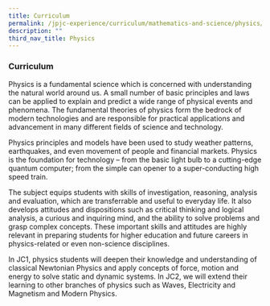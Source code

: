 ```yaml
---
title: Curriculum
permalink: /jpjc-experience/curriculum/mathematics-and-science/physics/curriculum/
description: ""
third_nav_title: Physics
---
```

### **Curriculum**
Physics is a fundamental science which is concerned with understanding the natural world around us. A small number of basic principles and laws can be applied to explain and predict a wide range of physical events and phenomena. The fundamental theories of physics form the bedrock of modern technologies and are responsible for practical applications and advancement in many different fields of science and technology.

Physics principles and models have been used to study weather patterns, earthquakes, and even movement of people and financial markets. Physics is the foundation for technology – from the basic light bulb to a cutting-edge quantum computer; from the simple can opener to a super-conducting high speed train.

The subject equips students with skills of investigation, reasoning, analysis and evaluation, which are transferrable and useful to everyday life. It also develops attitudes and dispositions such as critical thinking and logical analysis, a curious and inquiring mind, and the ability to solve problems and grasp complex concepts. These important skills and attitudes are highly relevant in preparing students for higher education and future careers in physics-related or even non-science disciplines.

In JC1, physics students will deepen their knowledge and understanding of classical Newtonian Physics and apply concepts of force, motion and energy to solve static and dynamic systems. In JC2, we will extend their learning to other branches of physics such as Waves, Electricity and Magnetism and Modern Physics. 


